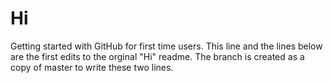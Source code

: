 # Hi
Getting started with GitHub for first time users.
This line and the lines below are the first edits to the orginal "Hi" readme.
The branch is created as a copy of  master to write these two lines.
